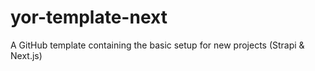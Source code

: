 # yor-template-next
A GitHub template containing the basic setup for new projects (Strapi &amp; Next.js)
